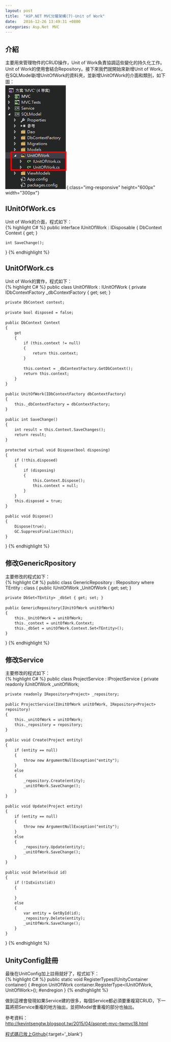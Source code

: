 ```yaml
---
layout: post
title:  "ASP.NET MVC分層架構(7)-Unit of Work"
date:   2016-12-26 13:49:31 +0800
categories: Asp.Net　MVC
---
```


## 介紹
主要用來管理物件的CRUD操作，Unit of Work負責協調這些變化的持久化工作。Unit of Work的使用會結合Repository。接下來我們就開始來新增Unit of Work，在SQLModel新增UnitOfWork的資料夾，並新增UnitOfWork的介面和類別，如下圖：  
![CreateUnitOfWork](/image/ASP.NET_MVC(7)_UnitOfWork/CreateUnitOfWork.png){:class="img-responsive" height="600px" width="300px"}

## IUnitOfWork.cs
Unit of Work的介面，程式如下：  
{% highlight C# %}
public interface IUnitOfWork : IDisposable
{
	DbContext Context { get; }

	int SaveChange();
}
{% endhighlight %}

## UnitOfWork.cs
Unit of Work的實作，程式如下：  
{% highlight C# %}
public class UnitOfWork : IUnitOfWork
{
	private IDbContextFactory _dbContextFactory { get; set; }

	private DbContext context;

	private bool disposed = false;

	public DbContext Context
	{
		get
		{
			if (this.context != null)
			{
				return this.context;
			}

			this.context = _dbContextFactory.GetDbContext();
			return this.context;
		}
	}

	public UnitOfWork(IDbContextFactory dbContextFactory)
	{
		this._dbContextFactory = dbContextFactory;
	}

	public int SaveChange()
	{
		int result = this.Context.SaveChanges();
		return result;
	}

	protected virtual void Dispose(bool disposing)
	{
		if (!this.disposed)
		{
			if (disposing)
			{
				this.Context.Dispose();
				this.context = null;
			}
		}
		this.disposed = true;
	}

	public void Dispose()
	{
		Dispose(true);
		GC.SuppressFinalize(this);
	}
}
{% endhighlight %}

## 修改GenericRpository
主要修改的程式如下：  
{% highlight C# %}
public class GenericRepository<TEntity> : IRepository<TEntity>
        where TEntity : class 
{
	public IUnitOfWork _UnitOfWork { get; set; }
	
	private DbSet<TEntity> _dbSet { get; set; }
	
	public GenericRepository(IUnitOfWork unitOfWork)
	{
		this._UnitOfWork = unitOfWork;
		this._context = unitOfWork.Context;
		this._dbSet = unitOfWork.Context.Set<TEntity>();
	}
}
{% endhighlight %}

## 修改Service
主要修改的程式如下：  
{% highlight C# %}
public class ProjectService : IProjectService
{
	private readonly IUnitOfWork _unitOfWork;
	
	private readonly IRepository<Project> _repository;

	public ProjectService(IUnitOfWork unitOfWork, IRepository<Project> repository)
	{
		this._unitOfWork = unitOfWork;
		this._repository = repository;
	}
	
	public void Create(Project entity)
	{
		if (entity == null)
		{
			throw new ArgumentNullException("entity");
		}
		else
		{
			_repository.Create(entity);
			_unitOfWork.SaveChange();
		}
	}

	public void Update(Project entity)
	{
		if (entity == null)
		{
			throw new ArgumentNullException("entity");
		}
		else
		{
			_repository.Update(entity);
			_unitOfWork.SaveChange();
		}
	}

	public void Delete(Guid id)
	{
		if (!IsExists(id))
		{

		}
		else
		{
			var entity = GetById(id);
			_repository.Delete(entity);
			_unitOfWork.SaveChange();
		}
	}
}
{% endhighlight %}

## UnityConfig註冊
最後在UnitConfig加上註冊就好了，程式如下：  
{% highlight C# %}
public static void RegisterTypes(IUnityContainer container)
{
	#region UnitOfWork
	container.RegisterType<IUnitOfWork, UnitOfWork>();
	#endregion
}
{% endhighlight %}

做到這裡會發現如果Service建的很多，每個Service都必須要重複寫CRUD，下一篇將把Service重複的地方抽出，並把Model會重複的部分也抽出。

參考資料：  
http://kevintsengtw.blogspot.tw/2015/04/aspnet-mvc-twmvc18.html

[程式碼已放上Github](https://github.com/royshow0316/MVC7){:target='_blank'}

[jekyll-docs]: http://jekyllrb.com/docs/home
[jekyll-gh]:   https://github.com/jekyll/jekyll
[jekyll-talk]: https://talk.jekyllrb.com/
